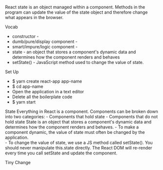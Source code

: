 React state is an object managed within a component.  Methods in the program can update the value of the state object and therefore change what appears in the browser.

Vocab
- constructor -
- dumb/pure/display component -
- smart/impure/logic component -
- state - an object that stores a component's dynamic data and determines how the component renders and behaves
- setState() - JavaScript method used to change the value of state.

Set Up
- $ yarn create react-app app-name
- $ cd app-name
- Open the application in a text editor
- Delete all the boilerplate code
- $ yarn start

State
Everything in React is a component.  Components can be broken down into two categories:
    - Components that hold state
    - Components that do not hold state
State is an object that stores a component's dynamic data and determines how the component renders and behaves.
    - To make a component dynamic, the value of state must often be changed by the application.  
    - To change the value of state, we use a JS method called setState().  You should never manipulate this.state directly.  The React DOM will re-render every time you call setState and update the component.

Tiny Change